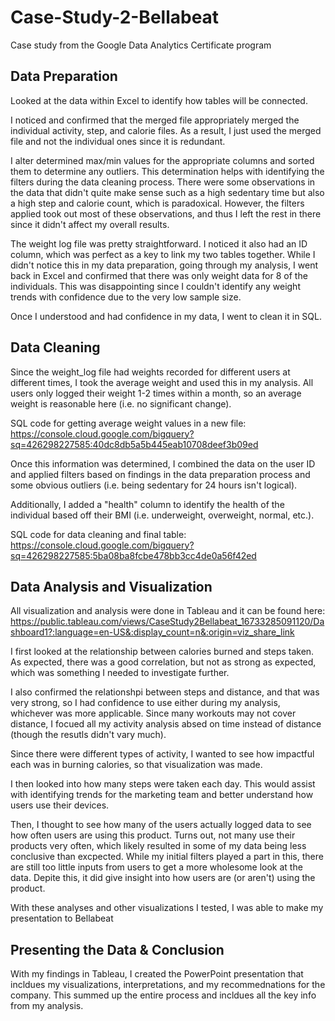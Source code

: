 # Case-Study-2-Bellabeat
Case study from the Google Data Analytics Certificate program

## Data Preparation
Looked at the data within Excel to identify how tables will be connected.

I noticed and confirmed that the merged file appropriately merged the individual activity, step, and calorie files. As a result, I just used the merged file and not the individual ones since it is redundant.

I alter determined max/min values for the appropriate columns and sorted them to determine any outliers. This determination helps with identifying the filters during the data cleaning process. There were some observations in the data that didn't quite make sense such as a high sedentary time but also a high step and calorie count, which is paradoxical. However, the filters applied took out most of these observations, and thus I left the rest in there since it didn't affect my overall results.

The weight log file was pretty straightforward. I noticed it also had an ID column, which was perfect as a key to link my two tables together. While I didn't notice this in my data preparation, going through my analysis, I went back in Excel and confirmed that there was only weight data for 8 of the individuals. This was disappointing since I couldn't identify any weight trends with confidence due to the very low sample size.

Once I understood and had confidence in my data, I went to clean it in SQL.

## Data Cleaning
Since the weight_log file had weights recorded for different users at different times, I took the average weight and used this in my analysis. All users only logged their weight 1-2 times within a month, so an average weight is reasonable here (i.e. no significant change).

SQL code for getting average weight values in a new file: https://console.cloud.google.com/bigquery?sq=426298227585:40dc8db5a5b445eab10708deef3b09ed

Once this information was determined, I combined the data on the user ID and applied filters based on findings in the data preparation process and some obvious outliers (i.e. being sedentary for 24 hours isn't logical).

Additionally, I added a "health" column to identify the health of the individual based off their BMI (i.e. underweight, overweight, normal, etc.).

SQL code for data cleaning and final table: https://console.cloud.google.com/bigquery?sq=426298227585:5ba08ba8fcbe478bb3cc4de0a56f42ed

## Data Analysis and Visualization
All visualization and analysis were done in Tableau and it can be found here: https://public.tableau.com/views/CaseStudy2Bellabeat_16733285091120/Dashboard1?:language=en-US&:display_count=n&:origin=viz_share_link

I first looked at the relationship between calories burned and steps taken. As expected, there was a good correlation, but not as strong as expected, which was something I needed to investigate further.

I also confirmed the relationshpi between steps and distance, and that was very strong, so I had confidence to use either during my analysis, whichever was more applicable. Since many workouts may not cover distance, I focued all my activity analysis absed on time instead of distance (though the resutls didn't vary much).

Since there were different types of activity, I wanted to see how impactful each was in burning calories, so that visualization was made.

I then looked into how many steps were taken each day. This would assist with identifying trends for the marketing team and better understand how users use their devices.

Then, I thought to see how many of the users actually logged data to see how often users are using this product. Turns out, not many use their products very often, which likely resulted in some of my data being less conclusive than excpected. While my initial filters played a part in this, there are still too little inputs from users to get a more wholesome look at the data. Depite this, it did give insight into how users are (or aren't) using the product.

With these analyses and other visualizations I tested, I was able to make my presentation to Bellabeat

## Presenting the Data & Conclusion
With my findings in Tableau, I created the PowerPoint presentation that incldues my visualizations, interpretations, and my recommednations for the company. This summed up the entire process and incldues all the key info from my analysis.
